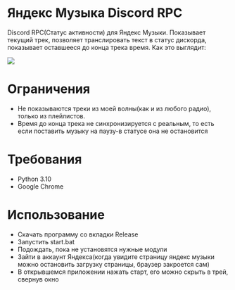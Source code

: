 # Яндекс Музыка Discord RPC
Discord RPC(Статус активности) для Яндекс Музыки. Показывает текущий трек, позволяет транслировать текст в статус дискорда, показывает оставшееся до конца трека время.
Как это выглядит:

![](https://github.com/glikoliz/music/blob/main/src/show.gif)
# Ограничения
* Не показываются треки из моей волны(как и из любого радио), только из плейлистов.  
* Время до конца трека не синхронизируется с реальным, то есть если поставить музыку на паузу-в статусе она не остановится

# Требования
* Python 3.10
* Google Chrome

# Использование
* Скачать программу со вкладки Release
* Запустить start.bat
* Подождать, пока не установятся нужные модули
* Зайти в аккаунт Яндекса(когда увидите страницу яндекс музыки можно остановить загрузку страницы, браузер закроется сам)
* В открывшемся приложении нажать старт, его можно скрыть в трей, свернув окно

